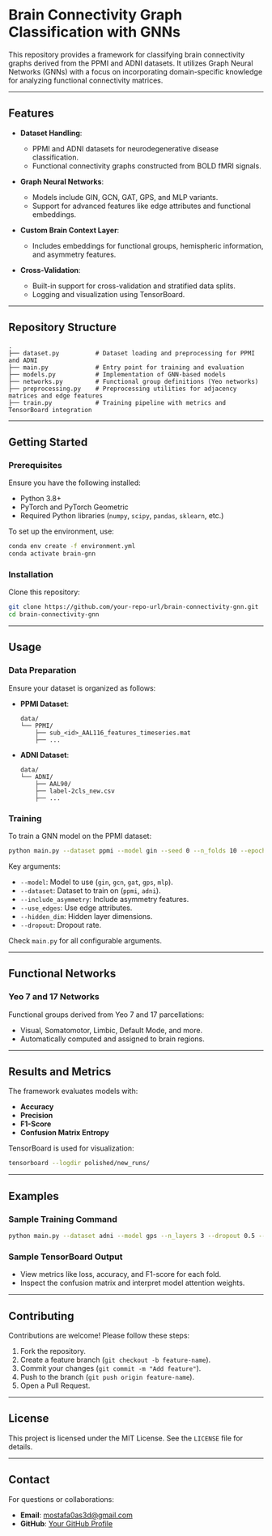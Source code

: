 # Brain Connectivity Graph Classification with GNNs

This repository provides a framework for classifying brain connectivity graphs derived from the PPMI and ADNI datasets. It utilizes Graph Neural Networks (GNNs) with a focus on incorporating domain-specific knowledge for analyzing functional connectivity matrices.

---

## Features

- **Dataset Handling**:
  - PPMI and ADNI datasets for neurodegenerative disease classification.
  - Functional connectivity graphs constructed from BOLD fMRI signals.
- **Graph Neural Networks**:

  - Models include GIN, GCN, GAT, GPS, and MLP variants.
  - Support for advanced features like edge attributes and functional embeddings.

- **Custom Brain Context Layer**:

  - Includes embeddings for functional groups, hemispheric information, and asymmetry features.

- **Cross-Validation**:
  - Built-in support for cross-validation and stratified data splits.
  - Logging and visualization using TensorBoard.

---

## Repository Structure

```
.
├── dataset.py          # Dataset loading and preprocessing for PPMI and ADNI
├── main.py             # Entry point for training and evaluation
├── models.py           # Implementation of GNN-based models
├── networks.py         # Functional group definitions (Yeo networks)
├── preprocessing.py    # Preprocessing utilities for adjacency matrices and edge features
├── train.py            # Training pipeline with metrics and TensorBoard integration
```

---

## Getting Started

### Prerequisites

Ensure you have the following installed:

- Python 3.8+
- PyTorch and PyTorch Geometric
- Required Python libraries (`numpy`, `scipy`, `pandas`, `sklearn`, etc.)

To set up the environment, use:

```bash
conda env create -f environment.yml
conda activate brain-gnn
```

### Installation

Clone this repository:

```bash
git clone https://github.com/your-repo-url/brain-connectivity-gnn.git
cd brain-connectivity-gnn
```

---

## Usage

### Data Preparation

Ensure your dataset is organized as follows:

- **PPMI Dataset**:
  ```
  data/
  └── PPMI/
      ├── sub_<id>_AAL116_features_timeseries.mat
      ├── ...
  ```
- **ADNI Dataset**:
  ```
  data/
  └── ADNI/
      ├── AAL90/
      ├── label-2cls_new.csv
      ├── ...
  ```

### Training

To train a GNN model on the PPMI dataset:

```bash
python main.py --dataset ppmi --model gin --seed 0 --n_folds 10 --epochs 300 --batch_size 64 --learning_rate 0.0001
```

Key arguments:

- `--model`: Model to use (`gin`, `gcn`, `gat`, `gps`, `mlp`).
- `--dataset`: Dataset to train on (`ppmi`, `adni`).
- `--include_asymmetry`: Include asymmetry features.
- `--use_edges`: Use edge attributes.
- `--hidden_dim`: Hidden layer dimensions.
- `--dropout`: Dropout rate.

Check `main.py` for all configurable arguments.

---

## Functional Networks

### Yeo 7 and 17 Networks

Functional groups derived from Yeo 7 and 17 parcellations:

- Visual, Somatomotor, Limbic, Default Mode, and more.
- Automatically computed and assigned to brain regions.

---

## Results and Metrics

The framework evaluates models with:

- **Accuracy**
- **Precision**
- **F1-Score**
- **Confusion Matrix Entropy**

TensorBoard is used for visualization:

```bash
tensorboard --logdir polished/new_runs/
```

---

## Examples

### Sample Training Command

```bash
python main.py --dataset adni --model gps --n_layers 3 --dropout 0.5 --heads 4 --epochs 200
```

### Sample TensorBoard Output

- View metrics like loss, accuracy, and F1-score for each fold.
- Inspect the confusion matrix and interpret model attention weights.

---

## Contributing

Contributions are welcome! Please follow these steps:

1. Fork the repository.
2. Create a feature branch (`git checkout -b feature-name`).
3. Commit your changes (`git commit -m "Add feature"`).
4. Push to the branch (`git push origin feature-name`).
5. Open a Pull Request.

---

## License

This project is licensed under the MIT License. See the `LICENSE` file for details.

---

## Contact

For questions or collaborations:

- **Email**: mostafa0as3d@gmail.com
- **GitHub**: [Your GitHub Profile](https://github.com/MostafaAbdelmegeed)

